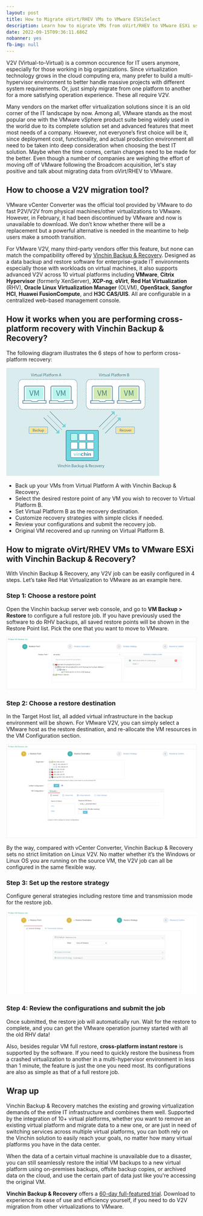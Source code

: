 ```yaml
---
layout: post
title: How to Migrate oVirt/RHEV VMs to VMware ESXiSelect
description: Learn how to migrate VMs from oVirt/RHEV to VMware ESXi using Vinchin Backup and Recovery
date: 2022-09-15T09:36:11.686Z
nobanner: yes
fb-img: null
---
```

V2V (Virtual-to-Virtual) is a common occurence for IT users anymore, especially for those working in big organizations. Since virtualization technology grows in the cloud computing era, many prefer to build a multi-hypervisor environment to better handle massive projects with different system requirements. Or, just simply migrate from one platform to another for a more satisfying operation experience. These all require V2V.

Many vendors on the market offer virtualization solutions since it is an old corner of the IT landscape by now. Among all, VMware stands as the most popular one with the VMware vSphere product suite being widely used in the world due to its complete solution set and advanced features that meet most needs of a company. However, not everyone’s first choice will be it, since deployment cost, functionality, and actual production environment all need to be taken into deep consideration when choosing the best IT solution.  Maybe when the time comes, certain changes need to be made for the better. Even though a number of companies are weighing the effort of moving off of VMware following the Broadcom acquisition, let's stay positive and talk about migrating data from oVirt/RHEV to VMware.

## How to choose a V2V migration tool?

VMware vCenter Converter was the official tool provided by VMware to do fast P2V/V2V from physical machines/other virtualizations to VMware. However, in February, it had been discontinued by VMware and now is unavailable to download. We don’t know whether there will be a replacement but a powerful alternative is needed in the meantime to help users make a smooth transition.

For VMware V2V, many third-party vendors offer this feature, but none can match the compatibility offered by [Vinchin Backup & Recovery](https://vinchin.com/en/cross-platform-backup-and-recovery.html?utm_source=vxav&ad_uuid=447189b2-9b4f-5534-0fef-a3f67d10025c). Designed as a data backup and restore software for enterprise-grade IT environments especially those with workloads on virtual machines, it also supports advanced V2V across 10 virtual platforms including **VMware**, **Citrix Hypervisor** (formerly XenServer), **XCP-ng**, **oVirt**, **Red Hat Virtualization** (RHV), **Oracle Linux Virtualization Manager** (OLVM), **OpenStack**, **Sangfor HCI**, **Huawei FusionCompute**, and **H3C CAS/UIS**. All are configurable in a centralized web-based management console.

## How it works when you are performing cross-platform recovery with Vinchin Backup & Recovery?

The following diagram illustrates the 6 steps of how to perform cross-platform recovery:

![6 steps of how to perform cross-platform recovery with Vinchin](/img/2022-09-15-11-42-04.png)

* Back up your VMs from Virtual Platform A with Vinchin Backup & Recovery.
* Select the desired restore point of any VM you wish to recover to Virtual Platform B.
* Set Virtual Platform B as the recovery destination.
* Customize recovery strategies with simple clicks if needed.
* Review your configurations and submit the recovery job.
* Original VM recovered and up running on Virtual Platform B.

## How to migrate oVirt/RHEV VMs to VMware ESXi with Vinchin Backup & Recovery?

With Vinchin Backup & Recovery, any V2V job can be easily configured in 4 steps. Let’s take Red Hat Virtualization to VMware as an example here.

### Step 1: Choose a restore point

Open the Vinchin backup server web console, and go to **VM Backup > Restore** to configure a full restore job. If you have previously used the software to do RHV backups, all saved restore points will be shown in the Restore Point list. Pick the one that you want to move to VMware.

![v2v Choose a restore point](/img/2022-09-15-11-43-12.png)

### Step 2: Choose a restore destination

In the Target Host list, all added virtual infrastructure in the backup environment will be shown. For VMware V2V, you can simply select a VMware host as the restore destination, and re-allocate the VM resources in the VM Configuration section.

![Vinchin restore destination](/img/2022-09-15-11-43-34.png)

By the way, compared with vCenter Converter, Vinchin Backup & Recovery sets no strict limitation on Linux V2V. No matter whether it’s the Windows or Linux OS you are running on the source VM, the V2V job can all be configured in the same flexible way.

### Step 3: Set up the restore strategy

Configure general strategies including restore time and transmission mode for the restore job.

![Vinchin restore strategy](/img/2022-09-15-11-43-59.png)

### Step 4: Review the configurations and submit the job

Once submitted, the restore job will automatically run. Wait for the restore to complete, and you can get the VMware operation journey started with all the old RHV data!

Also, besides regular VM full restore, **cross-platform instant restore** is supported by the software. If you need to quickly restore the business from a crashed virtualization to another in a multi-hypervisor environment in less than 1 minute, the feature is just the one you need most. Its configurations are also as simple as that of a full restore job.

## Wrap up

Vinchin Backup & Recovery matches the existing and growing virtualization demands of the entire IT infrastructure and combines them well. Supported by the integration of 10+ virtual platforms, whether you want to remove an existing virtual platform and migrate data to a new one, or are just in need of switching services across multiple virtual platforms, you can both rely on the Vinchin solution to easily reach your goals, no matter how many virtual platforms you have in the data center.

When the data of a certain virtual machine is unavailable due to a disaster, you can still seamlessly restore the initial VM backups to a new virtual platform using on-premises backups, offsite backup copies, or archived data on the cloud, and use the certain part of data just like you're accessing the original VM.

**Vinchin Backup & Recovery** offers a [60-day full-featured trial](https://vinchin.com/en/support/vm-backup-free-trial.html?utm_source=vxav&ad_uuid=39561e89-9f28-e494-8a9d-094b276ed317). Download to experience its ease of use and efficiency yourself, if you need to do V2V migration from other virtualizations to VMware.

